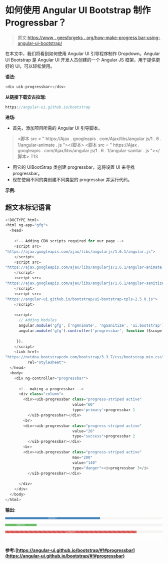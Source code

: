 # 如何使用 Angular UI Bootstrap 制作 Progressbar？

> 原文:[https://www . geesforgeks . org/how-make-progress bar-using-angular-ui-bootstrap/](https://www.geeksforgeeks.org/how-to-make-progressbar-using-angular-ui-bootstrap/)

在本文中，我们将看到如何使用 Angular UI 引导程序制作 Dropdown。Angular UI Bootstrap 是 Angular UI 开发人员创建的一个 Angular JS 框架，用于提供更好的 UI，可以轻松使用。

**语法:**

```ts
<div uib-progressbar></div>
```

**从链接下载安古拉瑞:**

```ts
https://angular-ui.github.io/bootstrap
```

**进场:**

*   首先，添加项目所需的 Angular UI 引导脚本。

> <脚本 src = " https://Ajax . googleapis . com/Ajax/libs/angular js/1 . 6 . 1/angular-animate . js "></脚本>
> <脚本 src = " https://Ajax . googleapis . com/Ajax/libs/angular js/1 . 6 . 1/angular-sanitar . js "></脚本>
> T13

*   用它的 UIBootStrap 类创建 progressbar，这将设置 UI 来寻找 progressbar。
*   现在使用不同的类创建不同类型的 progressbar 并运行代码。

**示例:**

## 超文本标记语言

```ts
<!DOCTYPE html>
<html ng-app="gfg">
  <head>

    <!-- Adding CDN scripts required for our page -->
    <script src=
"https://ajax.googleapis.com/ajax/libs/angularjs/1.6.1/angular.js">
    </script>
    <script src=
"https://ajax.googleapis.com/ajax/libs/angularjs/1.6.1/angular-animate.js">
    </script>
    <script src=
"https://ajax.googleapis.com/ajax/libs/angularjs/1.6.1/angular-sanitize.js">
    </script>
    <script src=
"https://angular-ui.github.io/bootstrap/ui-bootstrap-tpls-2.5.0.js">
    </script>

    <script>
      // Adding Modules
      angular.module('gfg', ['ngAnimate', 'ngSanitize', 'ui.bootstrap']);
      angular.module('gfg').controller('progressbar', function ($scope) {

     });
    </script>
    <link href=
"https://netdna.bootstrapcdn.com/bootstrap/3.3.7/css/bootstrap.min.css" 
          rel="stylesheet">
  </head>
  <body>
    <div ng-controller="progressbar">

      <!-- making a progressbar -->
      <div class="column">
        <div><uib-progressbar class="progress-striped active" 
                              value="60" 
                              type='primary'>progressbar 1
          </uib-progressbar></div>
        <br>
        <div><uib-progressbar class="progress-striped active" 
                              value="20" 
                              type="success">progressbar 2
          </uib-progressbar></div>
        <br>
        <div><uib-progressbar class="progress-striped active" 
                              max="200" 
                              value="140" 
                              type="danger"><i>progressbar 3</i>
          </uib-progressbar></div>

      </div>
    </div>
  </body>
</html>
```

**输出:**

![](img/fda859eabb08c387a3066f6bb1e4fac9.png)

**参考:**[](https://angular-ui.github.io/bootstrap/#!#popover)**[https://angular-ui.github.io/bootstrap/#!#progressbar](https://angular-ui.github.io/bootstrap/#!#progressbar)**